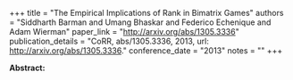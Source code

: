 +++
title = "The Empirical Implications of Rank in Bimatrix Games"
authors = "Siddharth Barman and Umang Bhaskar and Federico Echenique and Adam Wierman"
paper_link = "http://arxiv.org/abs/1305.3336"
publication_details = "CoRR, abs/1305.3336, 2013, url: <a href='http://arxiv.org/abs/1305.3336' target='_blank'>http://arxiv.org/abs/1305.3336</a>."
conference_date = "2013"
notes = ""
+++

<b>Abstract:</b>
